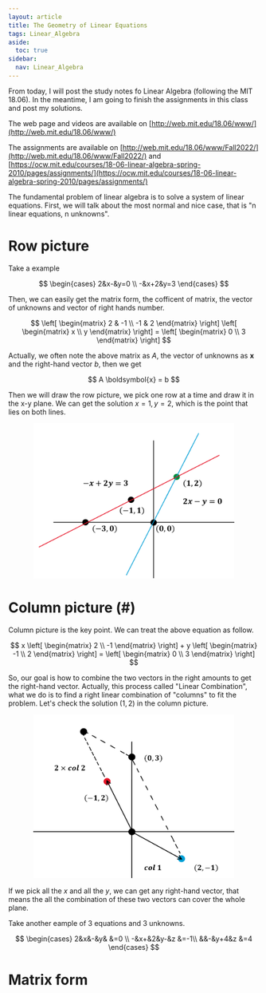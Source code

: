 ```yaml
---
layout: article
title: The Geometry of Linear Equations
tags: Linear_Algebra
aside:
  toc: true
sidebar:
  nav: Linear_Algebra
---
```


From today, I will post the study notes fo Linear Algebra (following the MIT 18.06). In the meantime, I am going to finish the assignments in this class and post my solutions.

The web page and videos are available on [http://web.mit.edu/18.06/www/](http://web.mit.edu/18.06/www/)

The assignments are available on [http://web.mit.edu/18.06/www/Fall2022/](http://web.mit.edu/18.06/www/Fall2022/) and [https://ocw.mit.edu/courses/18-06-linear-algebra-spring-2010/pages/assignments/](https://ocw.mit.edu/courses/18-06-linear-algebra-spring-2010/pages/assignments/)

<!--more-->

The fundamental problem of linear algebra is to solve a system of linear equations. First, we will talk about the most normal and nice case, that is "n linear equations, n unknowns".

# Row picture

Take a example

<center>$$
\begin{cases}
2&x-&y=0 \\
-&x+2&y=3
\end{cases}
$$</center>

Then, we can easily get the matrix form, the cofficent of matrix, the vector of unknowns and vector of right hands number.

<center>$$
\left[
\begin{matrix}
2 & -1 \\
-1 & 2 
\end{matrix}
\right]
\left[
\begin{matrix}
x \\
y
\end{matrix}
\right]
=
\left[
\begin{matrix}
0 \\
3
\end{matrix}
\right]
$$</center>

Actually, we often note the above matrix as ${ A }$, the vector of unknowns as ${ \boldsymbol{x} }$  and the right-hand vector ${ b }$, then we get

<center>$$
A \boldsymbol{x} = b 
$$</center>

Then we will draw the row picture, we pick one row at a time and draw it in the x-y plane. We can get the solution ${ x=1, y=2 }$, which is the point that lies on both lines.

<p align="center">
    <img src="/post_image/Linear_Algebra/row_picture.PNG" width="80%">
</p>

# Column picture (#)

Column picture is the key point. We can treat the above equation as follow. 

<center>$$
x 
\left[
\begin{matrix}
2 \\
-1 
\end{matrix}
\right] 
+
y 
\left[
\begin{matrix}
-1 \\
2 
\end{matrix}
\right]
=
\left[
\begin{matrix}
0 \\
3 
\end{matrix}
\right]
$$</center>

So, our goal is how to combine the two vectors in the right amounts to get the right-hand vector. Actually, this process called "Linear Combination", what we do is to find a right linear combination of "columns" to fit the problem. Let's check the solution ${ (1,2) }$ in the column picture.

<p align="center">
    <img src="/post_image/Linear_Algebra/col_picture.PNG" width="80%">
</p>

If we pick all the ${ x }$ and all the ${ y }$, we can get any right-hand vector, that means the all the combination of these two vectors can cover the whole plane. 

Take another eample of 3 equations and 3 unknowns. 

<center>$$
\begin{cases}
2&x&-&y& &=0 \\
-&x+&2&y-&z &=-1\\
&&-&y+4&z &=4
\end{cases}
$$</center>

# Matrix form
